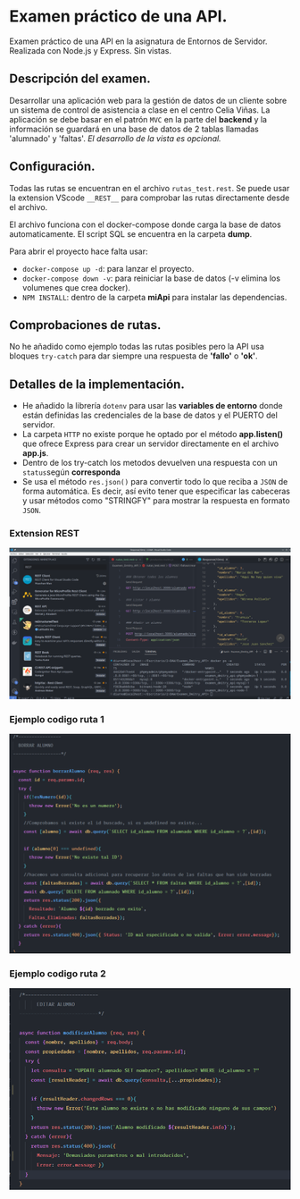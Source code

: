 # Examen práctico de una API.

Examen práctico de una API en la asignatura de Entornos de Servidor. Realizada con Node.js y Express. Sin vistas.

## Descripción del examen.

Desarrollar una aplicación web para la gestión de datos de un cliente sobre un sistema de control de asistencia a clase en el centro Celia Viñas. La aplicación se debe basar en el patrón ``MVC`` en la parte del __backend__ y la información se guardará en una base de datos de 2 tablas llamadas 'alumnado' y 'faltas'. *El desarrollo de la vista es opcional.*

## Configuración.

Todas las rutas se encuentran en el archivo ``rutas_test.rest``. Se puede usar la extension VScode ``__REST__`` para comprobar las rutas directamente desde el archivo.

El archivo funciona con el docker-compose donde carga la base de datos automaticamente. El script SQL se encuentra en la carpeta __dump__.

Para abrir el proyecto hace falta usar:
* ``docker-compose up -d``: para lanzar el proyecto.
* ``docker-compose down -v``: para reiniciar la base de datos (-v elimina los volumenes que crea docker).
* ``NPM INSTALL``:  dentro de la carpeta __miApi__ para instalar las dependencias.

## Comprobaciones de rutas.

No he añadido como ejemplo todas las rutas posibles pero la API usa bloques ``try-catch`` para dar siempre una respuesta de __'fallo'__ o __'ok'__.

## Detalles de la implementación.

* He añadido la librería ``dotenv`` para usar las __variables de entorno__ donde están definidas las credenciales de la base de datos y el PUERTO del servidor.
* La carpeta ``HTTP`` no existe porque he optado por el método __app.listen()__ que ofrece Express para crear un servidor directamente en el archivo __app.js__.
* Dentro de los try-catch los metodos devuelven una respuesta con un ``status``según __corresponda__ 
* Se usa el método ``res.json()`` para convertir todo lo que reciba a ``JSON`` de forma automática. Es decir, así evito tener que especificar las cabeceras y usar métodos como "STRINGFY" para mostrar la respuesta en formato ``JSON``.


### Extension REST

![extension](img/imgREST.png)

### Ejemplo codigo ruta 1

![](img/img1.png)

### Ejemplo codigo ruta 2

![](img/img2.png)
